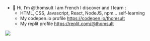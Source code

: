- 👋 Hi, I’m @thomsult
I am French I discover and I learn :
  - HTML, CSS, Javascript, React, NodeJS, npm... self-learning
  - My codepen.io profile https://codepen.io/thomsult
  - My replit profile https://replit.com/@thomsult
  
![](https://komarev.com/ghpvc/?username=your-github-thomsult)
<!---
thomsult/thomsult is a ✨ special ✨ repository because its `README.md` (this file) appears on your GitHub profile.
You can click the Preview link to take a look at your changes.
--->
